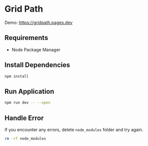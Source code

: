 # Grid Path

Demo: https://gridpath.pages.dev

## Requirements

- Node Package Manager

## Install Dependencies

```bash
npm install
```

## Run Application

```bash
npm run dev -- --open
```

## Handle Error

If you encounter any errors, delete `node_modules` folder and try again.

```bash
rm -rf node_modules
```
